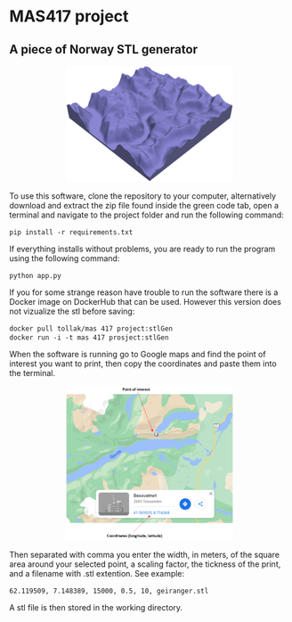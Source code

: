 # MAS417 project
## A piece of Norway STL generator

<p align="center">
<img width="300" alt="Geiranger" src="https://raw.githubusercontent.com/eidetech/MAS417_project/main/example_stl.png">
</p>
 
To use this software, clone the repository to your computer, alternatively download and extract the zip file found inside the green code tab, open a terminal and navigate to the project folder and run the following command:
```
pip install -r requirements.txt
```
If everything installs without problems, you are ready to run the program using the following command:
```
python app.py
```
If you for some strange reason have trouble to run the software there is a Docker image on DockerHub that can be used. However this version does not vizualize the stl before saving:
```
docker pull tollak/mas 417 project:stlGen
docker run -i -t mas 417 prosject:stlGen
```

When the software is running go to Google maps and find the point of interest you want to print, then copy the coordinates and paste them into the terminal.

<p align="center">
<img width="300" alt="Google Maps example" src="https://raw.githubusercontent.com/eidetech/MAS417_project/main/maps.png">
</p>

Then separated with comma you enter the width, in meters, of the square area around your selected point, a scaling factor, the tickness of the print, and a filename with .stl extention.
See example:
```
62.119509, 7.148389, 15000, 0.5, 10, geiranger.stl
```
A stl file is then stored in the working directory.